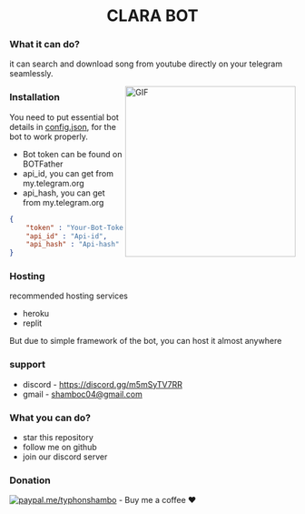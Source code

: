 ## <h1  align = "center"> CLARA BOT </h1>

### What it can  do?
it can search and download song from youtube directly on your telegram seamlessly.

<img align="right" alt="GIF" src="https://i.imgur.com/a2Vbgxt.png" width="300"/>

### Installation 
You need to put essential bot details in [config.json]("https://github.com/typhonshambo/Clara-Music-Bot-Telegram/blob/main/config.json"), for the bot to work properly.

- Bot token can be found on BOTFather
- api_id, you can get from my.telegram.org
- api_hash, you can get from my.telegram.org 

```json
{
    "token" : "Your-Bot-Token-here",
    "api_id" : "Api-id",
    "api_hash" : "Api-hash"
}
```

### Hosting
recommended hosting services 
- heroku
- replit

But due to simple framework of the bot, you can host it almost anywhere

### support
- discord - https://discord.gg/m5mSyTV7RR
- gmail - shamboc04@gmail.com

### What you can do?
- star this repository
- follow me on github
- join our discord server
### Donation
[![paypal.me/typhonshambo](https://ionicabizau.github.io/badges/paypal.svg)](https://www.paypal.me/typhonshambo) - Buy me a coffee ❤️